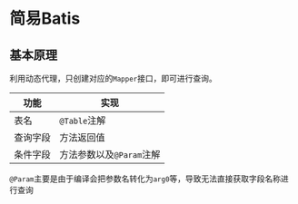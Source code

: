 # 简易Batis
## 基本原理
利用动态代理，只创建对应的`Mapper`接口，即可进行查询。

| 功能   | 实现                |
|------|-------------------|
| 表名   | `@Table`注解        |
| 查询字段 | 方法返回值             |
| 条件字段 | 方法参数以及`@Param`注解 |

`@Param`主要是由于编译会把参数名转化为`arg0`等，导致无法直接获取字段名称进行查询